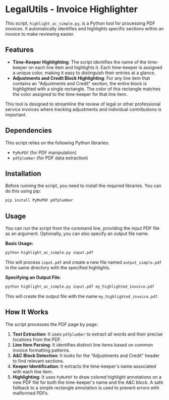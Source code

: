 # LegalUtils - Invoice Highlighter

This script, `highlight_ac_simple.py`, is a Python tool for processing PDF invoices. It automatically identifies and highlights specific sections within an invoice to make reviewing easier.

## Features

- **Time-Keeper Highlighting**: The script identifies the name of the time-keeper on each line item and highlights it. Each time-keeper is assigned a unique color, making it easy to distinguish their entries at a glance.
- **Adjustments and Credit Block Highlighting**: For any line item that contains an "Adjustments and Credit" section, the entire block is highlighted with a single rectangle. The color of this rectangle matches the color assigned to the time-keeper for that line item.

This tool is designed to streamline the review of legal or other professional service invoices where tracking adjustments and individual contributions is important.

## Dependencies

This script relies on the following Python libraries:

- `PyMuPDF` (for PDF manipulation)
- `pdfplumber` (for PDF data extraction)

## Installation

Before running the script, you need to install the required libraries. You can do this using pip:

```bash
pip install PyMuPDF pdfplumber
```

## Usage

You can run the script from the command line, providing the input PDF file as an argument. Optionally, you can also specify an output file name.

**Basic Usage:**

```bash
python highlight_ac_simple.py input.pdf
```

This will process `input.pdf` and create a new file named `output_simple.pdf` in the same directory with the specified highlights.

**Specifying an Output File:**

```bash
python highlight_ac_simple.py input.pdf my_highlighted_invoice.pdf
```

This will create the output file with the name `my_highlighted_invoice.pdf`.

## How It Works

The script processes the PDF page by page:

1.  **Text Extraction**: It uses `pdfplumber` to extract all words and their precise locations from the PDF.
2.  **Line Item Parsing**: It identifies distinct line items based on common invoice formatting patterns.
3.  **A&C Block Detection**: It looks for the "Adjustments and Credit" header to find relevant sections.
4.  **Keeper Identification**: It extracts the time-keeper's name associated with each line item.
5.  **Highlighting**: It uses `PyMuPDF` to draw colored highlight annotations on a new PDF file for both the time-keeper's name and the A&C block. A safe fallback to a simple rectangle annotation is used to prevent errors with malformed PDFs.
